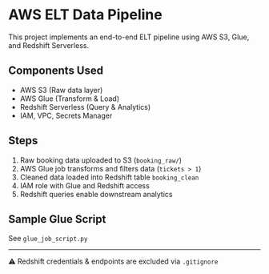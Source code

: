 # AWS ELT Data Pipeline

This project implements an end-to-end ELT pipeline using AWS S3, Glue, and Redshift Serverless.

## Components Used
- AWS S3 (Raw data layer)
- AWS Glue (Transform & Load)
- Redshift Serverless (Query & Analytics)
- IAM, VPC, Secrets Manager

## Steps
1. Raw booking data uploaded to S3 (`booking_raw/`)
2. AWS Glue job transforms and filters data (`tickets > 1`)
3. Cleaned data loaded into Redshift table `booking_clean`
4. IAM role with Glue and Redshift access
5. Redshift queries enable downstream analytics

## Sample Glue Script
See `glue_job_script.py`

---

⚠️ Redshift credentials & endpoints are excluded via `.gitignore`

